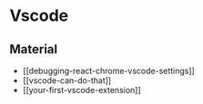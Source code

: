 # Vscode

## Material

- [[debugging-react-chrome-vscode-settings]]
- [[vscode-can-do-that]]
- [[your-first-vscode-extension]]
